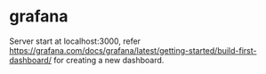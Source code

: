 # grafana

Server start at localhost:3000, refer https://grafana.com/docs/grafana/latest/getting-started/build-first-dashboard/ for creating a new dashboard.
